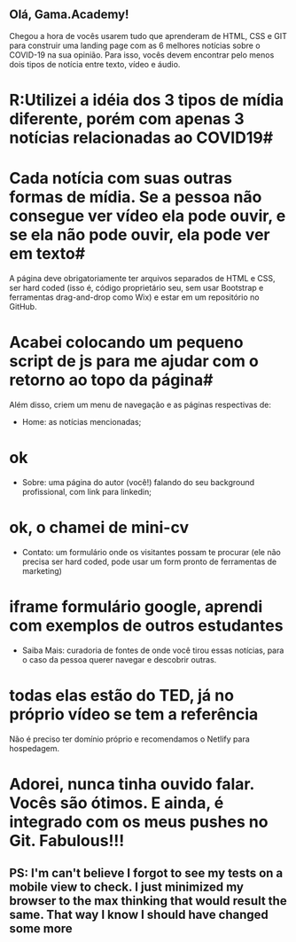 ## Olá, Gama.Academy! ##



Chegou a hora de vocês usarem tudo que aprenderam de HTML, CSS e GIT para construir uma landing page com as 6 melhores notícias sobre o COVID-19 na sua opinião. Para isso, vocês devem encontrar pelo menos dois tipos de notícia entre texto, vídeo e áudio.
# R:Utilizei a idéia dos 3 tipos de mídia diferente, porém com apenas 3 notícias relacionadas ao COVID19#
# Cada notícia com suas outras formas de mídia. Se a pessoa não consegue ver vídeo ela pode ouvir, e se ela não pode ouvir, ela pode ver em texto# 

A página deve obrigatoriamente ter arquivos separados de HTML e CSS, ser hard coded (isso é, código proprietário seu, sem usar Bootstrap e ferramentas drag-and-drop como Wix) e estar em um repositório no GitHub.
# Acabei colocando um pequeno script de js para me ajudar com o retorno ao topo da página#

Além disso, criem um menu de navegação e as páginas respectivas de:
- Home: as notícias mencionadas; 
# ok #

- Sobre: uma página do autor (você!) falando do seu background profissional, com link para linkedin;
# ok, o chamei de mini-cv  #

- Contato: um formulário onde os visitantes possam te procurar (ele não precisa ser hard coded, pode usar um form pronto de ferramentas de marketing)
# iframe formulário google, aprendi com exemplos de outros estudantes # 

- Saiba Mais: curadoria de fontes de onde você tirou essas notícias, para o caso da pessoa querer navegar e descobrir outras.
# todas elas estão do TED, já no próprio vídeo se tem a referência #


Não é preciso ter domínio próprio e recomendamos o Netlify para hospedagem.
# Adorei, nunca tinha ouvido falar. Vocês são ótimos. E ainda, é integrado com os meus pushes no Git. Fabulous!!! #

## PS: I'm can't believe I forgot to see my tests on a mobile view to check. I just minimized my browser to the max thinking that would result the same. That way I know I should have changed some more